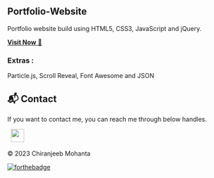 ## Portfolio-Website
Portfolio website build using HTML5, CSS3, JavaScript and jQuery.

<a href="https://www.linkedin.com/in/chiranjeebmohanta/" target="_blank">**Visit Now** 🚀</a>



### Extras : 
Particle.js,  Scroll Reveal, Font Awesome and JSON


<h2>📬 Contact</h2>

If you want to contact me, you can reach me through below handles.

&nbsp;&nbsp;<a href="https://www.linkedin.com/in/chiranjeebmohanta/"><img src="https://www.felberpr.com/wp-content/uploads/linkedin-logo.png" width="30"></img></a>

© 2023 Chiranjeeb Mohanta


[![forthebadge](https://forthebadge.com/images/badges/built-with-love.svg)](https://forthebadge.com)
